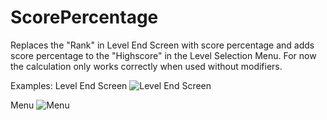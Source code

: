 # ScorePercentage
Replaces the "Rank" in Level End Screen with score percentage and adds score percentage to the "Highscore" in the Level Selection Menu.
For now the calculation only works correctly when used without modifiers.

Examples:
Level End Screen
![Level End Screen](https://i.imgur.com/zmzj11X.jpg)


Menu
![Menu](https://i.imgur.com/7v8dYoo.jpg)
